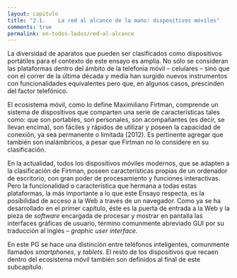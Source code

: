 ```yaml
---
layout: capitulo
title: "2.1.	La red al alcance de la mano: dispositivos móviles"
comments: true
permalink: en-todos-lados/red-al-alcance
---
```


La diversidad de aparatos que pueden ser clasificados como dispositivos portátiles para el contexto de este ensayo es amplia. No sólo se consideran las plataformas dentro del ámbito de la telefonía móvil – celulares – sino que con el correr de la última década y media han surgido nuevos instrumentos con funcionalidades equivalentes pero que, en algunos casos, prescinden del factor telefónico.

El ecosistema móvil, como lo define Maximiliano Firtman, comprende un sistema de dispositivos que comparten una serie de características tales como: que son portables, son personales, son acompañantes (es decir, se llevan encima), son fáciles y rápidos de utilizar y poseen la capacidad de conexión, ya sea permanente o limitada (2012). Es pertinente agregar que también son inalámbricos, a pesar que Firtman no lo considere en su clasificación.

En la actualidad, todos los dispositivos móviles modernos, que se adapten a la clasificación de Firtman, poseen características propias de un ordenador de escritorio, con gran poder de procesamiento y funciones interactivas. Pero la funcionalidad o característica que hermana a todas estas plataformas, la más importante a lo que este Ensayo respecta, es la posibilidad de acceso a la Web a través de un navegador. Como ya se ha desarrollado en el primer capítulo, éste es la puerta de entrada a la Web y la pieza de _software_ encargada de procesar y mostrar en pantalla las interfaces gráficas de usuario, término comunmente abreviado GUI por su traducción al inglés – _graphic user interface_.

En este PG se hace una distinción entre teléfonos inteligentes, comunmente llamados _smartphones_, y _tablets_. El resto de los dispositivos que recaen dentro del ecosistema móvil también son definidos al final de este subcapítulo.
